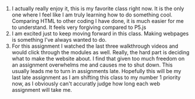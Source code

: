 1. I actually really enjoy it, this is my favorite class right now. It is the only one where I feel like I am truly learning how to do something cool. Comparing HTML to other coding I have done, it is much easier for me to understand. It feels very forgiving compared to P5.js
2. I am excited just to keep moving forward in this class. Making webpages is something I've always wanted to do.
3. For this assignment I watched the last three walkthrough videos and would click through the modules as well. Really, the hard part is deciding what to make the website about. I find that given too much freedom on an assignment overwhelms me and causes me to shut down. This usually leads me to turn in assignments late. Hopefully this will be my last late assignment as I am shifting this class to my number 1 priority now, as I obviously can't accuratly judge how long each web assignment will take me.
